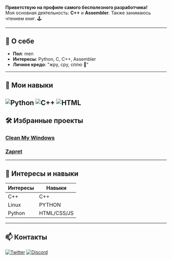 **Приветствую на профиле самого бесполезного разработчика!**  
Моя основная деятельность: **C++** и **Assembler**. Также занимаюсь чтением книг. 🕹️

---

## 🎯 О себе
- **Пол**: men
- **Интересы**: Python, C, C++, Assembler
- **Личное кредо**: "жру, сру, сплю 🦆"

---

## 🚀 Мои навыки
![Python](https://img.shields.io/badge/-Python-blue)
![C++](https://img.shields.io/badge/-C%2B%2B-orange)
![HTML](https://img.shields.io/badge/-HTML-red)
---

## 🛠️ Избранные проекты
### [Clean My Windows ](https://github.com/FlexEbat/cleanyourwindows)
### [Zapret](https://github.com/bol-van/zapret)


---

## 📝 Интересы и навыки

| Интересы           | Навыки               |
|--------------------|----------------------|
| C++                |  C++                 |
| Linux              |  PYTHON              |
| Python             |  HTML/CSS/JS         |

---

## 📫 Контакты
[![Twitter](https://img.shields.io/badge/-Twitter-blue)]([https://twitter.com/UltimateQuack](https://x.com/pulaska1337))
[![Discord](https://img.shields.io/badge/-Discord-7289DA)](@EblanNaLowTabe)




<!---
FlexEbat/FlexEbat is a ✨ special ✨ repository because its `README.md` (this file) appears on your GitHub profile.
You can click the Preview link to take a look at your changes.
--->
